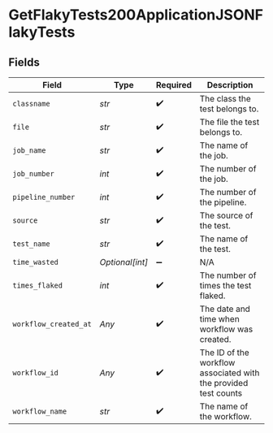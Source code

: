 # GetFlakyTests200ApplicationJSONFlakyTests


## Fields

| Field                                                           | Type                                                            | Required                                                        | Description                                                     |
| --------------------------------------------------------------- | --------------------------------------------------------------- | --------------------------------------------------------------- | --------------------------------------------------------------- |
| `classname`                                                     | *str*                                                           | :heavy_check_mark:                                              | The class the test belongs to.                                  |
| `file`                                                          | *str*                                                           | :heavy_check_mark:                                              | The file the test belongs to.                                   |
| `job_name`                                                      | *str*                                                           | :heavy_check_mark:                                              | The name of the job.                                            |
| `job_number`                                                    | *int*                                                           | :heavy_check_mark:                                              | The number of the job.                                          |
| `pipeline_number`                                               | *int*                                                           | :heavy_check_mark:                                              | The number of the pipeline.                                     |
| `source`                                                        | *str*                                                           | :heavy_check_mark:                                              | The source of the test.                                         |
| `test_name`                                                     | *str*                                                           | :heavy_check_mark:                                              | The name of the test.                                           |
| `time_wasted`                                                   | *Optional[int]*                                                 | :heavy_minus_sign:                                              | N/A                                                             |
| `times_flaked`                                                  | *int*                                                           | :heavy_check_mark:                                              | The number of times the test flaked.                            |
| `workflow_created_at`                                           | *Any*                                                           | :heavy_check_mark:                                              | The date and time when workflow was created.                    |
| `workflow_id`                                                   | *Any*                                                           | :heavy_check_mark:                                              | The ID of the workflow associated with the provided test counts |
| `workflow_name`                                                 | *str*                                                           | :heavy_check_mark:                                              | The name of the workflow.                                       |